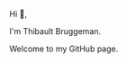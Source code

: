 Hi 👋,

I'm Thibault Bruggeman.

Welcome to my GitHub page.
<!---
ThibaultBman/ThibaultBman is a ✨ special ✨ repository because its `README.md` (this file) appears on your GitHub profile.
You can click the Preview link to take a look at your changes.
--->
